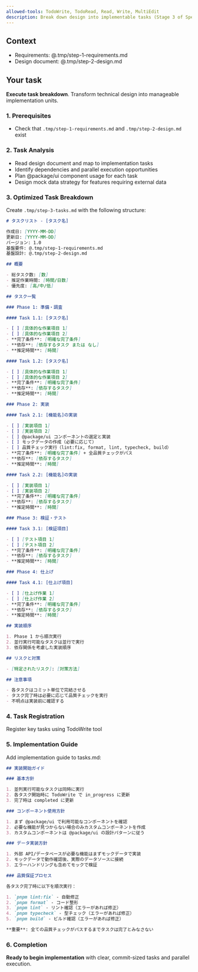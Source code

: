 ```yaml
---
allowed-tools: TodoWrite, TodoRead, Read, Write, MultiEdit
description: Break down design into implementable tasks (Stage 3 of Spec-Driven Development)
---
```


## Context

- Requirements: @.tmp/step-1-requirements.md
- Design document: @.tmp/step-2-design.md

## Your task

**Execute task breakdown**. Transform technical design into manageable implementation units.

### 1. Prerequisites

- Check that `.tmp/step-1-requirements.md` and `.tmp/step-2-design.md` exist

### 2. Task Analysis

- Read design document and map to implementation tasks
- Identify dependencies and parallel execution opportunities
- Plan @package/ui component usage for each task
- Design mock data strategy for features requiring external data

### 3. Optimized Task Breakdown

Create `.tmp/step-3-tasks.md` with the following structure:

```markdown
# タスクリスト - [タスク名]

作成日: [YYYY-MM-DD]
更新日: [YYYY-MM-DD]
バージョン: 1.0
基盤要件: @.tmp/step-1-requirements.md
基盤設計: @.tmp/step-2-design.md

## 概要

- 総タスク数: [数]
- 推定作業時間: [時間/日数]
- 優先度: [高/中/低]

## タスク一覧

### Phase 1: 準備・調査

#### Task 1.1: [タスク名]

- [ ] [具体的な作業項目 1]
- [ ] [具体的な作業項目 2]
- **完了条件**: [明確な完了条件]
- **依存**: [依存するタスク または なし]
- **推定時間**: [時間]

#### Task 1.2: [タスク名]

- [ ] [具体的な作業項目 1]
- [ ] [具体的な作業項目 2]
- **完了条件**: [明確な完了条件]
- **依存**: [依存するタスク]
- **推定時間**: [時間]

### Phase 2: 実装

#### Task 2.1: [機能名]の実装

- [ ] [実装項目 1]
- [ ] [実装項目 2]
- [ ] @package/ui コンポーネントの選定と実装
- [ ] モックデータの作成（必要に応じて）
- [ ] 品質チェック実行（lint:fix, format, lint, typecheck, build）
- **完了条件**: [明確な完了条件] + 全品質チェックがパス
- **依存**: [依存するタスク]
- **推定時間**: [時間]

#### Task 2.2: [機能名]の実装

- [ ] [実装項目 1]
- [ ] [実装項目 2]
- **完了条件**: [明確な完了条件]
- **依存**: [依存するタスク]
- **推定時間**: [時間]

### Phase 3: 検証・テスト

#### Task 3.1: [検証項目]

- [ ] [テスト項目 1]
- [ ] [テスト項目 2]
- **完了条件**: [明確な完了条件]
- **依存**: [依存するタスク]
- **推定時間**: [時間]

### Phase 4: 仕上げ

#### Task 4.1: [仕上げ項目]

- [ ] [仕上げ作業 1]
- [ ] [仕上げ作業 2]
- **完了条件**: [明確な完了条件]
- **依存**: [依存するタスク]
- **推定時間**: [時間]

## 実装順序

1. Phase 1 から順次実行
2. 並行実行可能なタスクは並行で実行
3. 依存関係を考慮した実装順序

## リスクと対策

- [特定されたリスク]: [対策方法]

## 注意事項

- 各タスクはコミット単位で完結させる
- タスク完了時は必要に応じて品質チェックを実行
- 不明点は実装前に確認する
```

### 4. Task Registration

Register key tasks using TodoWrite tool

### 5. Implementation Guide

Add implementation guide to tasks.md:

```markdown
## 実装開始ガイド

### 基本方針

1. 並列実行可能なタスクは同時に実行
2. 各タスク開始時に TodoWrite で in_progress に更新
3. 完了時は completed に更新

### コンポーネント使用方針

1. まず @package/ui で利用可能なコンポーネントを確認
2. 必要な機能が見つからない場合のみカスタムコンポーネントを作成
3. カスタムコンポーネントは @package/ui の設計パターンに従う

### データ実装方針

1. 外部 API/データベースが必要な機能はまずモックデータで実装
2. モックデータで動作確認後、実際のデータソースに接続
3. エラーハンドリングも含めてモックで検証

### 品質保証プロセス

各タスク完了時に以下を順次実行：

1. `pnpm lint:fix` - 自動修正
2. `pnpm format` - コード整形
3. `pnpm lint` - リント確認（エラーがあれば修正）
4. `pnpm typecheck` - 型チェック（エラーがあれば修正）
5. `pnpm build` - ビルド確認（エラーがあれば修正）

**重要**: 全ての品質チェックがパスするまでタスクは完了とみなさない
```

### 6. Completion

**Ready to begin implementation** with clear, commit-sized tasks and parallel execution.
